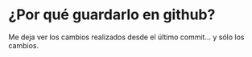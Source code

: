 # ¿Por qué guardarlo en github?
Me deja ver los cambios realizados desde el último commit... y sólo los cambios.
